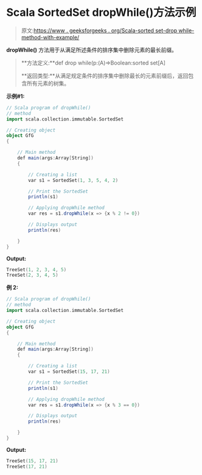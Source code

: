 # Scala SortedSet dropWhile()方法示例

> 原文:[https://www . geeksforgeeks . org/Scala-sorted set-drop while-method-with-example/](https://www.geeksforgeeks.org/scala-sortedset-dropwhile-method-with-example/)

**dropWhile()** 方法用于从满足所述条件的排序集中删除元素的最长前缀。

> **方法定义:**def drop while(p:(A)=>Boolean:sorted set[A]
> 
> **返回类型:**从满足规定条件的排序集中删除最长的元素前缀后，返回包含所有元素的树集。

**示例#1:**

```scala
// Scala program of dropWhile() 
// method 
import scala.collection.immutable.SortedSet 

// Creating object 
object GfG 
{ 

    // Main method 
    def main(args:Array[String]) 
    { 

        // Creating a list 
        var s1 = SortedSet(1, 3, 5, 4, 2) 

        // Print the SortedSet
        println(s1)

        // Applying dropWhile method 
        var res = s1.dropWhile(x => {x % 2 != 0}) 

        // Displays output 
        println(res) 

    } 
} 
```

**Output:**

```scala
TreeSet(1, 2, 3, 4, 5)
TreeSet(2, 3, 4, 5)

```

**例 2:**

```scala
// Scala program of dropWhile() 
// method 
import scala.collection.immutable.SortedSet 

// Creating object 
object GfG 
{ 

    // Main method 
    def main(args:Array[String]) 
    { 

        // Creating a list 
        var s1 = SortedSet(15, 17, 21) 

        // Print the SortedSet
        println(s1)

        // Applying dropWhile method 
        var res = s1.dropWhile(x => {x % 3 == 0}) 

        // Displays output 
        println(res) 

    } 
} 
```

**Output:**

```scala
TreeSet(15, 17, 21)
TreeSet(17, 21)

```